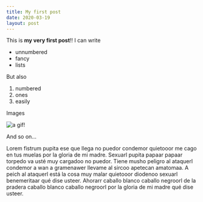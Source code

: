 ```yaml
---
title: My first post
date: 2020-03-19
layout: post
---
```


This is **my very first post**!! I can write

* unnumbered
* fancy
* lists

But also

1. numbered
1. ones
1. easily

Images

![a gif!](https://media.giphy.com/media/l0MYt5jPR6QX5pnqM/giphy.gif)

And so on...


Lorem fistrum pupita ese que llega no puedor condemor quietooor me cago en tus muelas por la gloria de mi madre. Sexuarl pupita papaar papaar torpedo va usté muy cargadoo no puedor. Tiene musho peligro al ataquerl condemor a wan a gramenawer llevame al sircoo apetecan amatomaa. A peich al ataquerl está la cosa muy malar quietooor diodenoo sexuarl benemeritaar qué dise usteer. Ahorarr caballo blanco caballo negroorl de la pradera caballo blanco caballo negroorl por la gloria de mi madre qué dise usteer.
